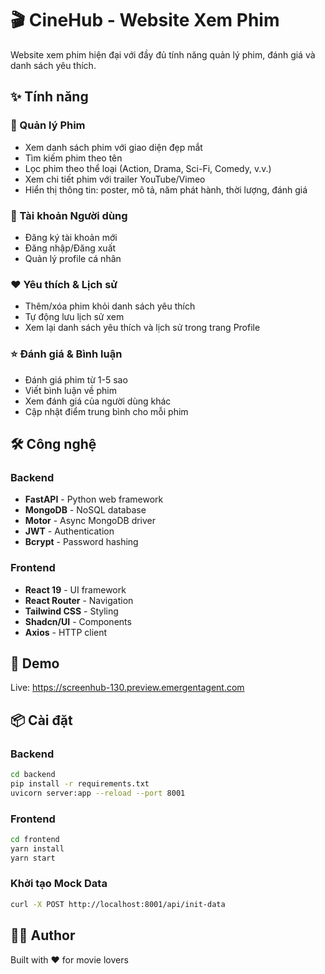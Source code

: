 # 🎬 CineHub - Website Xem Phim

Website xem phim hiện đại với đầy đủ tính năng quản lý phim, đánh giá và danh sách yêu thích.

## ✨ Tính năng

### 🎥 Quản lý Phim
- Xem danh sách phim với giao diện đẹp mắt
- Tìm kiếm phim theo tên
- Lọc phim theo thể loại (Action, Drama, Sci-Fi, Comedy, v.v.)
- Xem chi tiết phim với trailer YouTube/Vimeo
- Hiển thị thông tin: poster, mô tả, năm phát hành, thời lượng, đánh giá

### 👤 Tài khoản Người dùng
- Đăng ký tài khoản mới
- Đăng nhập/Đăng xuất
- Quản lý profile cá nhân

### ❤️ Yêu thích & Lịch sử
- Thêm/xóa phim khỏi danh sách yêu thích
- Tự động lưu lịch sử xem
- Xem lại danh sách yêu thích và lịch sử trong trang Profile

### ⭐ Đánh giá & Bình luận
- Đánh giá phim từ 1-5 sao
- Viết bình luận về phim
- Xem đánh giá của người dùng khác
- Cập nhật điểm trung bình cho mỗi phim

## 🛠️ Công nghệ

### Backend
- **FastAPI** - Python web framework
- **MongoDB** - NoSQL database
- **Motor** - Async MongoDB driver
- **JWT** - Authentication
- **Bcrypt** - Password hashing

### Frontend
- **React 19** - UI framework
- **React Router** - Navigation
- **Tailwind CSS** - Styling
- **Shadcn/UI** - Components
- **Axios** - HTTP client

## 🚀 Demo

Live: https://screenhub-130.preview.emergentagent.com

## 📦 Cài đặt

### Backend
```bash
cd backend
pip install -r requirements.txt
uvicorn server:app --reload --port 8001
```

### Frontend
```bash
cd frontend
yarn install
yarn start
```

### Khởi tạo Mock Data
```bash
curl -X POST http://localhost:8001/api/init-data
```

## 👨‍💻 Author

Built with ❤️ for movie lovers
